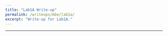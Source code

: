 ```yaml
---
title: "Lab1A Write-up"
permalink: /writeups/mbe/lab1a/
excerpt: "Write-up for Lab1A."
---
```


---
